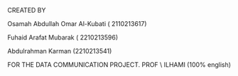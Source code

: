 
CREATED BY

Osamah Abdullah Omar Al-Kubati ( 2110213617)

Fuhaid Arafat Mubarak ( 2210213596)

Abdulrahman Karman (2210213541)


FOR THE DATA COMMUNICATION PROJECT. PROF \  ILHAMI (100% english)
